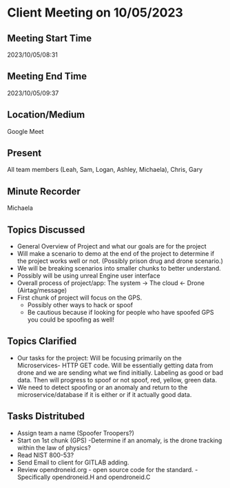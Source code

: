 # Client Meeting on 10/05/2023

## Meeting Start Time
2023/10/05/08:31

## Meeting End Time
2023/10/05/09:37

## Location/Medium
Google Meet

## Present
All team members (Leah, Sam, Logan, Ashley, Michaela), Chris, Gary

## Minute Recorder
Michaela

## Topics Discussed
- General Overview of Project and what our goals are for the project
- Will make a scenario to demo at the end of the project to determine if the project works well or not. (Possibly prison drug and drone scenario.)
- We will be breaking scenarios into smaller chunks to better understand.
- Possibly will be using unreal Engine user interface
- Overall process of project/app: The system -> The cloud <- Drone (Airtag/message)
- First chunk of project will focus on the GPS.
  - Possibly other ways to hack or spoof
  - Be cautious because if looking for people who have spoofed GPS you could be spoofing as well!

## Topics Clarified
- Our tasks for the project: Will be focusing primarily on the Microservices- HTTP GET code. Will be essentially getting data from drone and we are sending what we find initially. Labeling as good or bad data. Then will progress to spoof or not spoof, red, yellow, green data.
- We need to detect spoofing or an anomaly and return to the microservice/database if it is either or if it actually good data.

## Tasks Distritubed
- Assign team a name (Spoofer Troopers?)
- Start on 1st chunk (GPS)
  -Determine if an anomaly, is the drone tracking within the law of physics? 
- Read NIST 800-53?
- Send Email to client for GITLAB adding.
- Review opendroneid.org - open source code for the standard.
      -Specifically opendroneid.H and opendroneid.C 
